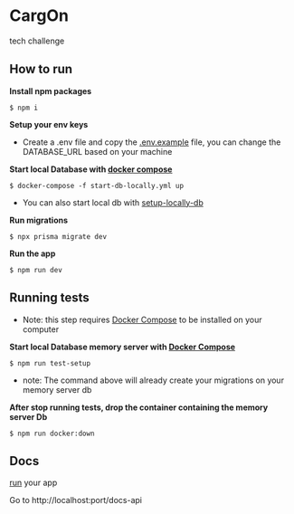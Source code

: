 # CargOn
  tech challenge

## <a name="how-to-run">How to run</a>
**Install npm packages**

    $ npm i

**Setup your env keys**
- Create a .env file and copy the [.env.example](.env.example) file, you can change the DATABASE_URL based on your machine

**Start local Database with [docker compose](https://docs.docker.com/compose/)**

    $ docker-compose -f start-db-locally.yml up
    
- You can also start local db with [setup-locally-db](https://www.prisma.io/dataguide/postgresql/setting-up-a-local-postgresql-database#setting-up-postgresql-on-linux)

**Run migrations**

    $ npx prisma migrate dev
  
**Run the app**

    $ npm run dev
 
 

## Running tests 
- Note: this step requires [Docker Compose](https://docs.docker.com/compose/) to be installed on your computer

**Start local Database memory server with [Docker Compose](https://docs.docker.com/compose/)**

    $ npm run test-setup
   
  - note: The command above will already create your migrations on your memory server db
 
 **After stop running tests, drop the container containing the memory server Db**
 
    $ npm run docker:down
    
    

## Docs
[run](#how-to-run) your app

Go to http://localhost:port/docs-api
